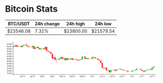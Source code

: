 # Bitcoin Stats

BTC/USDT|24h change|24h high|24h low|
|---|---|---|---|
|$23546.08|7.31%|$23800.00|$21579.54|

<img src="./chart.svg">
